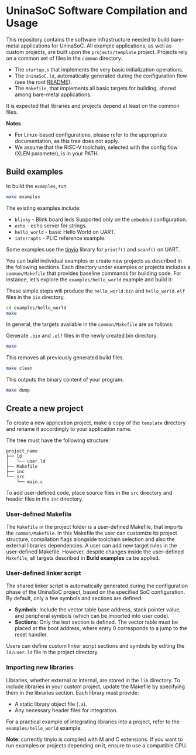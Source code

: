 # UninaSoC Software Compilation and Usage

This repository contains the software infrastructure needed to build bare-metal applications for UninaSoC.
All example applications, as well as custom projects, are built upon the `projects/template` project.
Projects rely on a common set of files in the `common` directory.

* The `startup.s` that implements the very basic initialization operations.
* The `UninaSoC.ld`, automatically generated during the configuration flow (see the root [README](../../README.md)).
* The `Makefile`, that implements all basic targets for building, shared among bare-metal applications.

It is expected that libraries and projects depend at least on the common files.

**Notes**
* For Linux-based configurations, please refer to the appropriate documentation, as this tree does not apply.
* We assume that the RISC-V toolchain, selected with the config flow (XLEN parameter), is in your PATH.

## Build examples

to build the `examples`, run
``` bash
make examples
```
The existing examples include:
- `blinky` - Blink board leds Supported only on the `embedded` configuration.
- `echo` - echo server for strings.
- `hello_world` - basic Hello World on UART.
- `interrupts` - PLIC reference example.

Some examples use the [tinyio](https://github.com/Granp4sso/TinyIO-library-for-printf-and-scanf-) library for `printf()` and `scanf()` on UART.

You can build individual examples or create new projects as described in the following sections.
Each directory under examples or projects includes a `common/Makefile` that provides baseline commands for building code.
For instance, let’s explore the `examples/hello_world` example and build it:

These simple steps will produce the `hello_world.bin` and `hello_world.elf` files in the `bin` directory.
``` bash
cd examples/hello_world
make
```

In general, the targets available in the `common/Makefile` are as follows:

Generate `.bin` and `.elf` files in the newly created bin directory.
``` bash
make
```

This removes all previously generated build files.
``` bash
make clean
```

This outputs the binary content of your program.
``` bash
make dump
```


## Create a new project

To create a new application project, make a copy of the `template` directory and rename it accordingly to your application name.

The tree must have the following structure:
```
project_name
├── ld
│   └── user.ld
├── Makefile
├── inc
└── src
    └── main.c
```

To add user-defined code, place source files in the `src` directory and header files in the `inc` directory.

### User-defined Makefile

The `Makefile` in the project folder is a user-defined Makefile, that imports the `common/Makefile`.
In this Makefile the user can customize its project structure, compilation flags alongside toolchain selection and also the external libraries dependencies.
A user can add new target rules in the user-defined Makefile. However, despite changes inside the user-defined `Makefile`, all targets
described in **Build examples** ca be applied.

### User-defined linker script

The shared linker script is automatically generated during the configuration phase of the UninaSoC project, based on the specified SoC configuration.
By default, only a few symbols and sections are defined:

- **Symbols**: Include the vector table base address, stack pointer value, and peripheral symbols (which can be imported into user code).
- **Sections**: Only the text section is defined. The vector table must be placed at the boot address, where entry 0 corresponds to a jump to the reset handler.

Users can define custom linker script sections and symbols by editing the `ld/user.ld` file in the project directory.

### Importing new libraries

Libraries, whether external or internal, are stored in the `lib` directory. To include libraries in your custom project, update the Makefile by specifying them in the libraries section.
Each library must provide:

- A static library object file (`.a`).
- Any necessary header files for integration.

For a practical example of integrating libraries into a project, refer to the `examples/hello_world` example.

**Note**: currently tinyio is compiled with M and C extensions. If you want to run examples or projects depending on it, ensure to use a compatible CPU.
